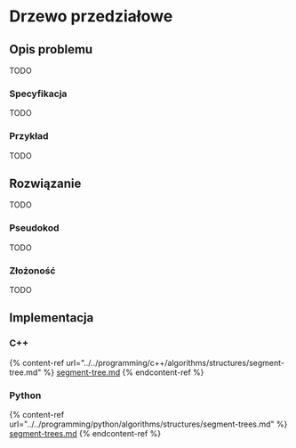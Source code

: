 # Drzewo przedziałowe

## Opis problemu

TODO

### Specyfikacja

TODO

### Przykład

TODO

## Rozwiązanie

TODO

### Pseudokod

TODO

### Złożoność

TODO

## Implementacja

### C++

{% content-ref url="../../programming/c++/algorithms/structures/segment-tree.md" %}
[segment-tree.md](../../programming/c++/algorithms/structures/segment-tree.md)
{% endcontent-ref %}

### Python

{% content-ref url="../../programming/python/algorithms/structures/segment-trees.md" %}
[segment-trees.md](../../programming/python/algorithms/structures/segment-trees.md)
{% endcontent-ref %}
